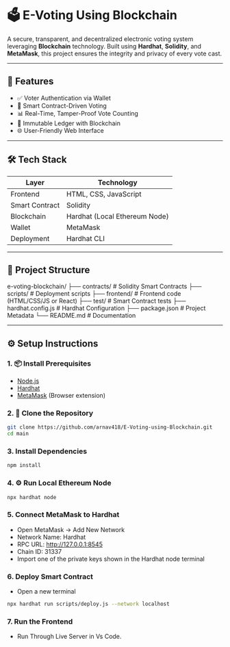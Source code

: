 # 🗳️ E-Voting Using Blockchain

A secure, transparent, and decentralized electronic voting system leveraging **Blockchain** technology. Built using **Hardhat**, **Solidity**, and **MetaMask**, this project ensures the integrity and privacy of every vote cast.

---

## 🚀 Features

- ✅ Voter Authentication via Wallet
- 🔐 Smart Contract-Driven Voting
- 📊 Real-Time, Tamper-Proof Vote Counting
- 🧾 Immutable Ledger with Blockchain
- 🌐 User-Friendly Web Interface

---

## 🛠️ Tech Stack

| Layer          | Technology                     |
|----------------|--------------------------------|
| Frontend       | HTML, CSS, JavaScript          |
| Smart Contract | Solidity                       |
| Blockchain     | Hardhat (Local Ethereum Node)  |
| Wallet         | MetaMask                       |
| Deployment     | Hardhat CLI                    |

---

## 📁 Project Structure
e-voting-blockchain/
├── contracts/ # Solidity Smart Contracts
├── scripts/ # Deployment scripts
├── frontend/ # Frontend code (HTML/CSS/JS or React)
├── test/ # Smart Contract tests
├── hardhat.config.js # Hardhat Configuration
├── package.json # Project Metadata
└── README.md # Documentation

---

## ⚙️ Setup Instructions

### 1. 📦 Install Prerequisites

- [Node.js](https://nodejs.org/)
- [Hardhat](https://hardhat.org/)
- [MetaMask](https://metamask.io/) (Browser extension)

### 2. 🚀 Clone the Repository

```bash
git clone https://github.com/arnav418/E-Voting-using-Blockchain.git
cd main
```
### 3. Install Dependencies
```bash
npm install
```
### 4. ⚙️ Run Local Ethereum Node
```bash
npx hardhat node
```
### 5. Connect MetaMask to Hardhat
- Open MetaMask → Add New Network
- Network Name: Hardhat
- RPC URL: http://127.0.0.1:8545
- Chain ID: 31337
- Import one of the private keys shown in the Hardhat node terminal
  
### 6. Deploy Smart Contract 
- Open a new terminal
```bash
npx hardhat run scripts/deploy.js --network localhost
```
### 7. Run the Frontend
- Run Through Live Server in Vs Code.


